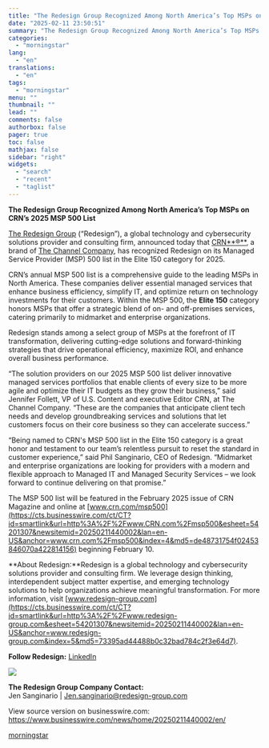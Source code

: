 ```yaml
---
title: "The Redesign Group Recognized Among North America’s Top MSPs on CRN’s 2025 MSP 500 List"
date: "2025-02-11 23:50:51"
summary: "The Redesign Group Recognized Among North America’s Top MSPs on CRN’s 2025 MSP 500 List The Redesign Group (“Redesign”), a global technology and cybersecurity solutions provider and consulting firm, announced today that CRN®, a brand of The Channel Company, has recognized Redesign on its Managed Service Provider (MSP) 500 list..."
categories:
  - "morningstar"
lang:
  - "en"
translations:
  - "en"
tags:
  - "morningstar"
menu: ""
thumbnail: ""
lead: ""
comments: false
authorbox: false
pager: true
toc: false
mathjax: false
sidebar: "right"
widgets:
  - "search"
  - "recent"
  - "taglist"
---
```


**The Redesign Group Recognized Among North America’s Top MSPs on CRN’s 2025 MSP 500 List**

[The Redesign Group](https://cts.businesswire.com/ct/CT?id=smartlink&url=https%3A%2F%2Fwww.redesign-group.com%2F&esheet=54201307&newsitemid=20250211440002&lan=en-US&anchor=The+Redesign+Group&index=1&md5=a614724f5a6da5627ba4eeba067990aa) (“Redesign”), a global technology and cybersecurity solutions provider and consulting firm, announced today that [CRN**®**](https://cts.businesswire.com/ct/CT?id=smartlink&url=http%3A%2F%2Fwww.crn.com&esheet=54201307&newsitemid=20250211440002&lan=en-US&anchor=CRN%26%23174%3B&index=2&md5=876d50bcc19554472b598840ece88add), a brand of [The Channel Company](https://cts.businesswire.com/ct/CT?id=smartlink&url=http%3A%2F%2Fwww.thechannelco.com%2F&esheet=54201307&newsitemid=20250211440002&lan=en-US&anchor=The+Channel+Company&index=3&md5=89de2a9fd4ac8e333932a2dc0cf688a7), has recognized Redesign on its Managed Service Provider (MSP) 500 list in the Elite 150 category for 2025.

CRN’s annual MSP 500 list is a comprehensive guide to the leading MSPs in North America. These companies deliver essential managed services that enhance business efficiency, simplify IT, and optimize return on technology investments for their customers. Within the MSP 500, the **Elite 150** category honors MSPs that offer a strategic blend of on- and off-premises services, catering primarily to midmarket and enterprise organizations.

Redesign stands among a select group of MSPs at the forefront of IT transformation, delivering cutting-edge solutions and forward-thinking strategies that drive operational efficiency, maximize ROI, and enhance overall business performance.

“The solution providers on our 2025 MSP 500 list deliver innovative managed services portfolios that enable clients of every size to be more agile and optimize their IT budgets as they grow their business,” said Jennifer Follett, VP of U.S. Content and executive Editor CRN, at The Channel Company. “These are the companies that anticipate client tech needs and develop groundbreaking services and solutions that let customers focus on their core business so they can accelerate success.”

“Being named to CRN's MSP 500 list in the Elite 150 category is a great honor and testament to our team’s relentless pursuit to reset the standard in customer experience,” said Phil Sanginario, CEO of Redesign. “Midmarket and enterprise organizations are looking for providers with a modern and flexible approach to Managed IT and Managed Security Services – we look forward to continue delivering on that promise.”

The MSP 500 list will be featured in the February 2025 issue of CRN Magazine and online at [www.crn.com/msp500](https://cts.businesswire.com/ct/CT?id=smartlink&url=http%3A%2F%2Fwww.CRN.com%2Fmsp500&esheet=54201307&newsitemid=20250211440002&lan=en-US&anchor=www.crn.com%2Fmsp500&index=4&md5=de48731754f02453846070a422814156) beginning February 10.

**About Redesign:**Redesign is a global technology and cybersecurity solutions provider and consulting firm. We leverage design thinking, interdependent subject matter expertise, and emerging technology solutions to help organizations achieve meaningful transformation. For more information, visit [www.redesign-group.com](https://cts.businesswire.com/ct/CT?id=smartlink&url=http%3A%2F%2Fwww.redesign-group.com&esheet=54201307&newsitemid=20250211440002&lan=en-US&anchor=www.redesign-group.com&index=5&md5=73395ad44488b0c32bad784c2f3e64d7).

**Follow Redesign:** [LinkedIn](https://cts.businesswire.com/ct/CT?id=smartlink&url=https%3A%2F%2Fwww.linkedin.com%2Fcompany%2Fthe-redesign-group%2F&esheet=54201307&newsitemid=20250211440002&lan=en-US&anchor=LinkedIn&index=6&md5=3258dce68dd4bb379bb3c11bff6ee5f7)

 ![](https://cts.businesswire.com/ct/CT?id=bwnews&sty=20250211440002r1&sid=mstr3&distro=nx&lang=en)

**The Redesign Group Company Contact:**  
Jen Sanginario | [Jen.sanginario@redesign-group.com](mailto:Jen.sanginario@redesign-group.com)

View source version on businesswire.com: <https://www.businesswire.com/news/home/20250211440002/en/>

[morningstar](https://www.morningstar.com/news/business-wire/20250211440002/the-redesign-group-recognized-among-north-americas-top-msps-on-crns-2025-msp-500-list)
